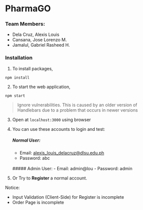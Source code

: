 # PharmaGO

### Team Members:
* Dela Cruz, Alexis Louis
* Cansana, Jose Lorenzo M.
* Jamalul, Gabriel Rasheed H.

### Installation
1. To install packages,
```
npm install
```
2. To start the web application, 
```
npm start
```

>Ignore vulnerabilities. This is caused by an older version of Handlebars due to a problem that occurs in newer versions

3. Open at ```localhost:3000``` using browser

4. You can use these accounts to login and test:
    <br />
    ##### Normal User: 
    - Email: alexis_louis_delacruz@dlsu.edu.ph 
    - Password: abc
    <br />
    ##### Admin User: 
    - Email: admin@lou 
    - Password: admin
                
5. Or Try to **Register** a normal account.

Notice: 
- Input Validation (Client-Side) for Register is incomplete
- Order Page is incomplete
